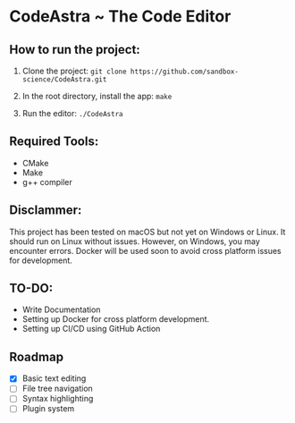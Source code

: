 # CodeAstra ~ The Code Editor

## How to run the project:
1. Clone the project: 
``git clone https://github.com/sandbox-science/CodeAstra.git``

2. In the root directory, install the app: 
``make``

3. Run the editor:
``./CodeAstra``

## Required Tools:
- CMake
- Make
- g++ compiler

## Disclammer:
This project has been tested on macOS but not yet on Windows or Linux. It should run on Linux without issues. However, on Windows, you may encounter errors. Docker will be used soon to avoid cross platform issues for development.

## TO-DO:
- Write Documentation
- Setting up Docker for cross platform development.
- Setting up CI/CD using GitHub Action

## Roadmap
- [x] Basic text editing
- [ ] File tree navigation
- [ ] Syntax highlighting
- [ ] Plugin system